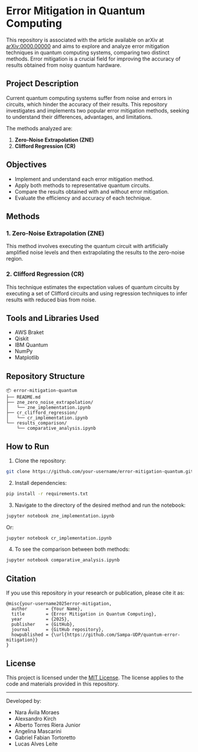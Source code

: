 # Error Mitigation in Quantum Computing

This repository is associated with the article available on arXiv at [arXiv:0000.00000](https://arxiv.org/abs/0000.00000) and aims to explore and analyze error mitigation techniques in quantum computing systems, comparing two distinct methods. Error mitigation is a crucial field for improving the accuracy of results obtained from noisy quantum hardware.

## Project Description

Current quantum computing systems suffer from noise and errors in circuits, which hinder the accuracy of their results. This repository investigates and implements two popular error mitigation methods, seeking to understand their differences, advantages, and limitations.

The methods analyzed are:

1. **Zero-Noise Extrapolation (ZNE)**
2. **Clifford Regression (CR)**

## Objectives

- Implement and understand each error mitigation method.
- Apply both methods to representative quantum circuits.
- Compare the results obtained with and without error mitigation.
- Evaluate the efficiency and accuracy of each technique.

## Methods

### 1. Zero-Noise Extrapolation (ZNE)
This method involves executing the quantum circuit with artificially amplified noise levels and then extrapolating the results to the zero-noise region.

### 2. Clifford Regression (CR)
This technique estimates the expectation values of quantum circuits by executing a set of Clifford circuits and using regression techniques to infer results with reduced bias from noise.

## Tools and Libraries Used

- AWS Braket
- Qiskit
- IBM Quantum
- NumPy
- Matplotlib

## Repository Structure

```
📦 error-mitigation-quantum
├── README.md
├── zne_zero_noise_extrapolation/
│   └── zne_implementation.ipynb
├── cr_clifford_regression/
│   └── cr_implementation.ipynb
└── results_comparison/
    └── comparative_analysis.ipynb
```

## How to Run

1. Clone the repository:

```bash
git clone https://github.com/your-username/error-mitigation-quantum.git
```

2. Install dependencies:

```bash
pip install -r requirements.txt
```

3. Navigate to the directory of the desired method and run the notebook:

```bash
jupyter notebook zne_implementation.ipynb
```

Or:

```bash
jupyter notebook cr_implementation.ipynb
```

4. To see the comparison between both methods:

```bash
jupyter notebook comparative_analysis.ipynb
```

## Citation

If you use this repository in your research or publication, please cite it as:

```
@misc{your-username2025error-mitigation,
  author       = {Your Name},
  title        = {Error Mitigation in Quantum Computing},
  year         = {2025},
  publisher    = {GitHub},
  journal      = {GitHub repository},
  howpublished = {\url{https://github.com/Sampa-UDP/quantum-error-mitigation}}
}
```

## License

This project is licensed under the [MIT License](LICENSE). The license applies to the code and materials provided in this repository.

---

Developed by:
- Nara Ávila Moraes
- Alexsandro Kirch
- Alberto Torres Riera Junior
- Angelina Mascarini
- Gabriel Fabian Tortoretto
- Lucas Alves Leite

